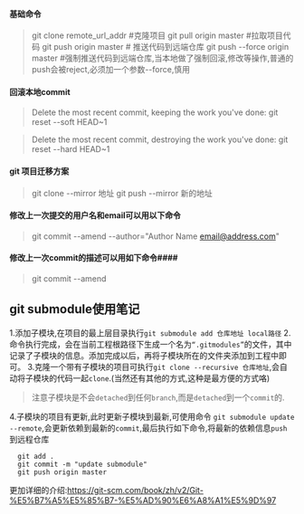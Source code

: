 #### 基础命令 ####
>git clone remote_url_addr #克隆项目
>git pull origin master  #拉取项目代码
>git push origin master # 推送代码到远端仓库
>git push --force origin master #强制推送代码到远端仓库,当本地做了强制回滚,修改等操作,普通的push会被reject,必须加一个参数--force,慎用 

#### 回滚本地commit ####
> Delete the most recent commit, keeping the work you've done:
> git reset --soft HEAD~1

> Delete the most recent commit, destroying the work you've done:
> git reset --hard HEAD~1

#### git  项目迁移方案 ####
> git clone --mirror 地址
> git push --mirror 新的地址

#### 修改上一次提交的用户名和email可以用以下命令 ####
> git commit --amend --author="Author Name <email@address.com>"

#### 修改上一次commit的描述可以用如下命令####
>git commit --amend

## git submodule使用笔记 
1.添加子模块,在项目的最上层目录执行```git submodule add 仓库地址 local路径```
2.命令执行完成，会在当前工程根路径下生成一个名为<code>“.gitmodules”</code>的文件，其中记录了子模块的信息。添加完成以后，再将子模块所在的文件夹添加到工程中即可。
3.克隆一个带有子模块的项目可执行```git clone --recursive 仓库地址```,会自动将子模块的代码一起```clone```.(当然还有其他的方式,这种是最方便的方式咯)
> 注意子模块是不会```detached```到任何```branch```,而是<code>detached</code>到一个<code>commit</code>的.
 
4.子模块的项目有更新,此时更新子模块到最新,可使用命令 ```git submodule update --remote```,会更新依赖到最新的```commit```,最后执行如下命令,将最新的依赖信息```push```到远程仓库
```
  git add .
  git commit -m "update submodule"
  git push origin master
```
更加详细的介绍:https://git-scm.com/book/zh/v2/Git-%E5%B7%A5%E5%85%B7-%E5%AD%90%E6%A8%A1%E5%9D%97
